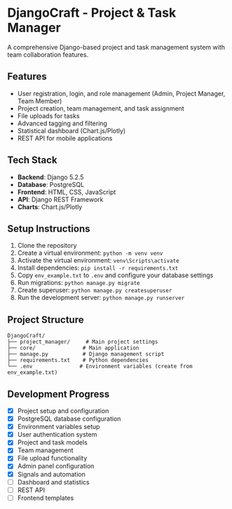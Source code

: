 # DjangoCraft - Project & Task Manager

A comprehensive Django-based project and task management system with team collaboration features.

## Features

- User registration, login, and role management (Admin, Project Manager, Team Member)
- Project creation, team management, and task assignment
- File uploads for tasks
- Advanced tagging and filtering
- Statistical dashboard (Chart.js/Plotly)
- REST API for mobile applications

## Tech Stack

- **Backend**: Django 5.2.5
- **Database**: PostgreSQL
- **Frontend**: HTML, CSS, JavaScript
- **API**: Django REST Framework
- **Charts**: Chart.js/Plotly

## Setup Instructions

1. Clone the repository
2. Create a virtual environment: `python -m venv venv`
3. Activate the virtual environment: `venv\Scripts\activate`
4. Install dependencies: `pip install -r requirements.txt`
5. Copy `env_example.txt` to `.env` and configure your database settings
6. Run migrations: `python manage.py migrate`
7. Create superuser: `python manage.py createsuperuser`
8. Run the development server: `python manage.py runserver`

## Project Structure

```
DjangoCraft/
├── project_manager/     # Main project settings
├── core/               # Main application
├── manage.py           # Django management script
├── requirements.txt    # Python dependencies
└── .env               # Environment variables (create from env_example.txt)
```

## Development Progress

- [x] Project setup and configuration
- [x] PostgreSQL database configuration
- [x] Environment variables setup
- [x] User authentication system
- [x] Project and task models
- [x] Team management
- [x] File upload functionality
- [x] Admin panel configuration
- [x] Signals and automation
- [ ] Dashboard and statistics
- [ ] REST API
- [ ] Frontend templates